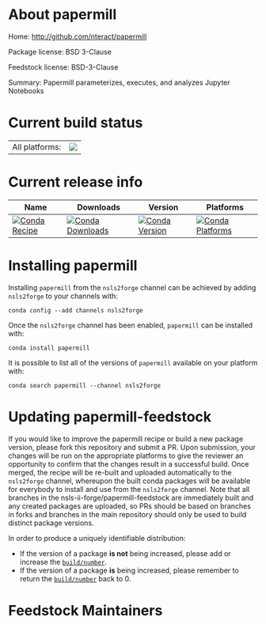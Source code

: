 About papermill
===============

Home: http://github.com/nteract/papermill

Package license: BSD 3-Clause

Feedstock license: BSD-3-Clause

Summary: Papermill parameterizes, executes, and analyzes Jupyter Notebooks



Current build status
====================


<table><tr><td>All platforms:</td>
    <td>
      <a href="https://dev.azure.com/nsls2forge/nsls2forge/_build/latest?definitionId=132&branchName=master">
        <img src="https://dev.azure.com/nsls2forge/nsls2forge/_apis/build/status/papermill-feedstock?branchName=master">
      </a>
    </td>
  </tr>
</table>

Current release info
====================

| Name | Downloads | Version | Platforms |
| --- | --- | --- | --- |
| [![Conda Recipe](https://img.shields.io/badge/recipe-papermill-green.svg)](https://anaconda.org/nsls2forge/papermill) | [![Conda Downloads](https://img.shields.io/conda/dn/nsls2forge/papermill.svg)](https://anaconda.org/nsls2forge/papermill) | [![Conda Version](https://img.shields.io/conda/vn/nsls2forge/papermill.svg)](https://anaconda.org/nsls2forge/papermill) | [![Conda Platforms](https://img.shields.io/conda/pn/nsls2forge/papermill.svg)](https://anaconda.org/nsls2forge/papermill) |

Installing papermill
====================

Installing `papermill` from the `nsls2forge` channel can be achieved by adding `nsls2forge` to your channels with:

```
conda config --add channels nsls2forge
```

Once the `nsls2forge` channel has been enabled, `papermill` can be installed with:

```
conda install papermill
```

It is possible to list all of the versions of `papermill` available on your platform with:

```
conda search papermill --channel nsls2forge
```




Updating papermill-feedstock
============================

If you would like to improve the papermill recipe or build a new
package version, please fork this repository and submit a PR. Upon submission,
your changes will be run on the appropriate platforms to give the reviewer an
opportunity to confirm that the changes result in a successful build. Once
merged, the recipe will be re-built and uploaded automatically to the
`nsls2forge` channel, whereupon the built conda packages will be available for
everybody to install and use from the `nsls2forge` channel.
Note that all branches in the nsls-ii-forge/papermill-feedstock are
immediately built and any created packages are uploaded, so PRs should be based
on branches in forks and branches in the main repository should only be used to
build distinct package versions.

In order to produce a uniquely identifiable distribution:
 * If the version of a package **is not** being increased, please add or increase
   the [``build/number``](https://conda.io/docs/user-guide/tasks/build-packages/define-metadata.html#build-number-and-string).
 * If the version of a package **is** being increased, please remember to return
   the [``build/number``](https://conda.io/docs/user-guide/tasks/build-packages/define-metadata.html#build-number-and-string)
   back to 0.

Feedstock Maintainers
=====================


